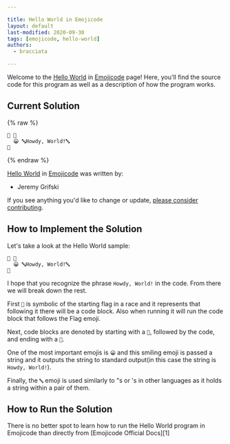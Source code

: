 ```yaml
---

title: Hello World in Emojicode
layout: default
last-modified: 2020-09-30
tags: [emojicode, hello-world]
authors:
  - bracciata

---
```


Welcome to the [Hello World](https://sampleprograms.io/projects/hello-world) in [Emojicode](https://sampleprograms.io/languages/emojicode) page! Here, you'll find the source code for this program as well as a description of how the program works.

## Current Solution

{% raw %}

```emojicode
🏁 🍇
  😀 🔤Howdy, World!🔤
🍉
```

{% endraw %}

[Hello World](https://sampleprograms.io/projects/hello-world) in [Emojicode](https://sampleprograms.io/languages/emojicode) was written by:

- Jeremy Grifski

If you see anything you'd like to change or update, [please consider contributing](https://github.com/TheRenegadeCoder/sample-programs).

## How to Implement the Solution

Let's take a look at the Hello World sample:

```emojicode
🏁 🍇
  😀 🔤Howdy, World!🔤
🍉
```

I hope that you recognize the phrase `Howdy, World!` in the code. From there we will break down the rest. 

First `🏁` is symbolic of the starting flag in a race and it represents that following it there will be a code block. Also when running it will run the code block that follows the Flag emoji.

Next, code blocks are denoted by starting with a `🍇`, followed by the code, and ending with a `🍉`.

One of the most important emojis is `😀` and this smiling emoji is passed a string and it outputs the string to standard output(in this case the string is `Howdy, World!`).

Finally, the `🔤` emoji is used similarly to "s or 's in other languages as it holds a string within a pair of them.


## How to Run the Solution

There is no better spot to learn how to run the Hello World program in Emojicode than directly from [Emojicode Official Docs][1]
